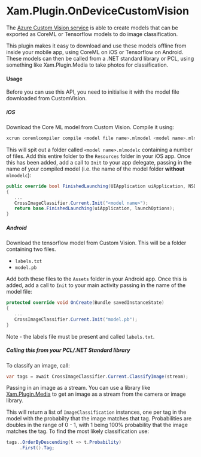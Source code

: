 # Xam.Plugin.OnDeviceCustomVision

The [Azure Custom Vision service](https://customvision.ai) is able to create models that can be exported as CoreML or Tensorflow models to do image classification.

This plugin makes it easy to download and use these models offline from inside your mobile app, using CoreML on iOS or Tensorflow on Android. These models can then be called from a .NET standard library or PCL, using something like Xam.Plugin.Media to take photos for classification.

#### Usage

Before you can use this API, you need to initialise it with the model file downloaded from CustomVision.

##### iOS

Download the Core ML model from Custom Vision. Compile it using:

```bash
xcrun coremlcompiler compile <model file name>.mlmodel <model name>.mlmodelc
```

This will spit out a folder called `<model name>.mlmodelc` containing a number of files. Add this entire folder to the `Resources` folder in your iOS app. Once this has been added, add a call to `Init` to your app delegate, passing in the name of your compiled model (i.e. the name of the model folder __without__ `mlmodelc`):

```cs
public override bool FinishedLaunching(UIApplication uiApplication, NSDictionary launchOptions)
{
   ...
   CrossImageClassifier.Current.Init("<model name>");
   return base.FinishedLaunching(uiApplication, launchOptions);
}
```

##### Android

Download the tensorflow model from Custom Vision. This will be a folder containing two files.

* `labels.txt`
* `model.pb`

Add both these files to the `Assets` folder in your Android app. Once this is added, add a call to `Init` to your main activity passing in the name of the model file:

```cs
protected override void OnCreate(Bundle savedInstanceState)
{
   ...
   CrossImageClassifier.Current.Init("model.pb");
}
```

Note - the labels file must be present and called `labels.txt`.

##### Calling this from your PCL/.NET Standard library

To classify an image, call:

```cs
var tags = await CrossImageClassifier.Current.ClassifyImage(stream);
```

Passing in an image as a stream. You can use a library like [Xam.Plugin.Media](https://github.com/jamesmontemagno/MediaPlugin) to get an image as a stream from the camera or image library.

This will return a list of `ImageClassification` instances, one per tag in the model with the probabilty that the image matches that tag. Probabilities are doubles in the range of 0 - 1, with 1 being 100% probability that the image matches the tag. To find the most likely classification use:

```cs
tags..OrderByDescending(t => t.Probability)
     .First().Tag;
```


